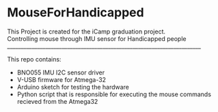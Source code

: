 # MouseForHandicapped
This Project is created for the iCamp graduation project.  </br>
Controlling mouse through IMU sensor for Handicapped people  </br>
_______________________________________________________________________ </br>

This repo contains:
- BNO055 IMU I2C sensor driver  </br>
- V-USB firmware for Atmega-32  </br>
- Arduino sketch for testing the hardware  </br>
- Python script that is responsible for executing the mouse commands recieved from the Atmega32  </br>
